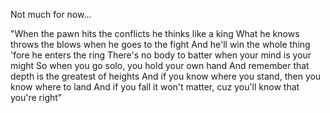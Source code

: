 Not much for now...

"When the pawn hits the conflicts he thinks like a king
What he knows throws the blows when he goes to the fight
And he'll win the whole thing 'fore he enters the ring
There's no body to batter when your mind is your might
So when you go solo, you hold your own hand
And remember that depth is the greatest of heights
And if you know where you stand, then you know where to land
And if you fall it won't matter, cuz you'll know that you're right"
